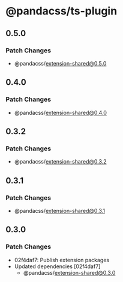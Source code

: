 # @pandacss/ts-plugin

## 0.5.0

### Patch Changes

- @pandacss/extension-shared@0.5.0

## 0.4.0

### Patch Changes

- @pandacss/extension-shared@0.4.0

## 0.3.2

### Patch Changes

- @pandacss/extension-shared@0.3.2

## 0.3.1

### Patch Changes

- @pandacss/extension-shared@0.3.1

## 0.3.0

### Patch Changes

- 02f4daf7: Publish extension packages
- Updated dependencies [02f4daf7]
  - @pandacss/extension-shared@0.3.0
